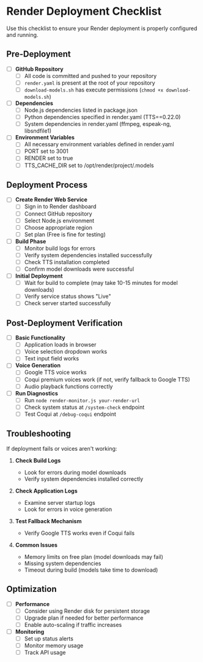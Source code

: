 # Render Deployment Checklist

Use this checklist to ensure your Render deployment is properly configured and running.

## Pre-Deployment

- [ ] **GitHub Repository**
  - [ ] All code is committed and pushed to your repository
  - [ ] `render.yaml` is present at the root of your repository
  - [ ] `download-models.sh` has execute permissions (`chmod +x download-models.sh`)
  
- [ ] **Dependencies**
  - [ ] Node.js dependencies listed in package.json
  - [ ] Python dependencies specified in render.yaml (TTS==0.22.0)
  - [ ] System dependencies in render.yaml (ffmpeg, espeak-ng, libsndfile1)
  
- [ ] **Environment Variables**
  - [ ] All necessary environment variables defined in render.yaml
  - [ ] PORT set to 3001
  - [ ] RENDER set to true
  - [ ] TTS_CACHE_DIR set to /opt/render/project/.models

## Deployment Process

- [ ] **Create Render Web Service**
  - [ ] Sign in to Render dashboard
  - [ ] Connect GitHub repository
  - [ ] Select Node.js environment
  - [ ] Choose appropriate region
  - [ ] Set plan (Free is fine for testing)
  
- [ ] **Build Phase**
  - [ ] Monitor build logs for errors
  - [ ] Verify system dependencies installed successfully
  - [ ] Check TTS installation completed
  - [ ] Confirm model downloads were successful
  
- [ ] **Initial Deployment**
  - [ ] Wait for build to complete (may take 10-15 minutes for model downloads)
  - [ ] Verify service status shows "Live"
  - [ ] Check server started successfully

## Post-Deployment Verification

- [ ] **Basic Functionality**
  - [ ] Application loads in browser
  - [ ] Voice selection dropdown works
  - [ ] Text input field works
  
- [ ] **Voice Generation**
  - [ ] Google TTS voice works
  - [ ] Coqui premium voices work (if not, verify fallback to Google TTS)
  - [ ] Audio playback functions correctly
  
- [ ] **Run Diagnostics**
  - [ ] Run `node render-monitor.js your-render-url`
  - [ ] Check system status at `/system-check` endpoint
  - [ ] Test Coqui at `/debug-coqui` endpoint

## Troubleshooting

If deployment fails or voices aren't working:

1. **Check Build Logs**
   - Look for errors during model downloads
   - Verify system dependencies installed correctly

2. **Check Application Logs**
   - Examine server startup logs
   - Look for errors in voice generation

3. **Test Fallback Mechanism**
   - Verify Google TTS works even if Coqui fails

4. **Common Issues**
   - Memory limits on free plan (model downloads may fail)
   - Missing system dependencies
   - Timeout during build (models take time to download)

## Optimization

- [ ] **Performance**
  - [ ] Consider using Render disk for persistent storage
  - [ ] Upgrade plan if needed for better performance
  - [ ] Enable auto-scaling if traffic increases

- [ ] **Monitoring**
  - [ ] Set up status alerts
  - [ ] Monitor memory usage
  - [ ] Track API usage 